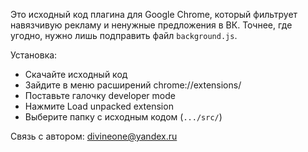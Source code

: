 Это исходный код плагина для Google Chrome, который фильтрует навязчивую рекламу и ненужные предложения в ВК.
Точнее, где угодно, нужно лишь подправить файл `background.js`.

Установка:
* Скачайте исходный код
* Зайдите в меню расширений chrome://extensions/
* Поставьте галочку developer mode
* Нажмите Load unpacked extension
* Выберите папку с исходным кодом (`.../src/`)

Связь с автором: <divineone@yandex.ru>
